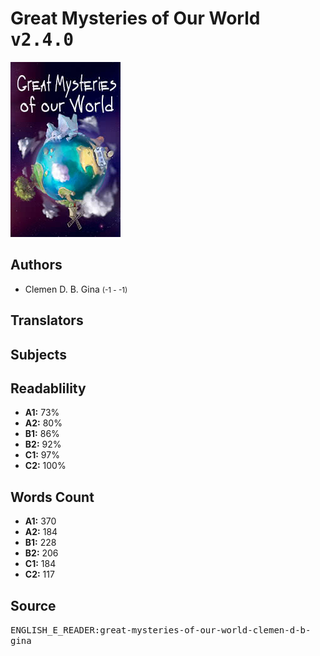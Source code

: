 # Great Mysteries of Our World <kbd>v2.4.0</kbd>

![](./cover.medium.jpg "")

## Authors


 - Clemen D. B. Gina <small>(-1 - -1)</small>

## Translators



## Subjects



## Readablility


 - **A1:** 73%
 - **A2:** 80%
 - **B1:** 86%
 - **B2:** 92%
 - **C1:** 97%
 - **C2:** 100%

## Words Count


 - **A1:** 370
 - **A2:** 184
 - **B1:** 228
 - **B2:** 206
 - **C1:** 184
 - **C2:** 117

## Source


<kbd>ENGLISH_E_READER:great-mysteries-of-our-world-clemen-d-b-gina</kbd>
